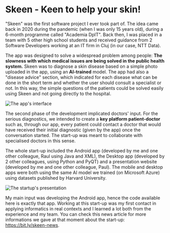 # Skeen - Keen to help your skin!

"Skeen" was the first software project I ever took part of. The idea came back in 2020 during the pandemic (when I was only 15 years old), during a 6-month programme called "Academia DpIT". Back then, I was placed in a team with 5 other high school students and received guidance from 2 Software Developers working at an IT firm in Cluj (in our case, NTT Data).

The app was designed to solve a widespread problem among people: <b>The slowness with which medical issues are being solved in the public health system.</b> Skeen was to diagnose a skin disease based on a simple photo uploaded in the app, using an <b>AI-trained</b> model. The app had also a "disease advice" section, which indicated for each disease what can be done in the short term and whether the user should consult a specialist or not. In this way, the simple questions of the patients could be solved easily using Skeen and not going directly to the hospital.

![The app's interface](https://files.cotoirares.com/img/Screenshot%202024-07-20%20at%2015.57.27.png)

The second phase of the development implicated doctors' input. For the serious diagnostics, we intended to create a <b> key platform patient-doctor </b> such as, through our app, every patient could contact a doctor that would have received their initial diagnostic (given by the app) once the conversation started. The start-up was meant to collaborate with specialised doctors in this sense.

The whole start-up included the Android app (developed by me and one other colleague, Raul using Java and XML), the Desktop app (developed by 2 other colleagues, using Python and PyQT) and a presentation website (developed by me and one other colleague, Paul). The mobile and desktop apps were both using the same AI model we trained (on Microsoft Azure) using datasets published by Harvard University.

![The startup's presentation](https://files.cotoirares.com/img/Screenshot%202024-07-20%20at%2015.57.42.png)

My main input was developing the Android app, hence the code available here is exactly that app. Working at this start-up was my first contact in applying informatics in real contexts and I learned a lot both from the experience and my team. You can check this news article for more informations we gave at that moment about the start-up: https://bit.ly/skeen-news.


